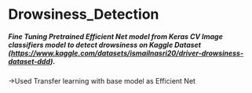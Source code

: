 # Drowsiness_Detection
##### Fine Tuning  Pretrained Efficient Net model from Keras CV Image classifiers model to detect drowsiness on Kaggle Dataset (https://www.kaggle.com/datasets/ismailnasri20/driver-drowsiness-dataset-ddd).
->Used Transfer learning with base model as Efficient Net
